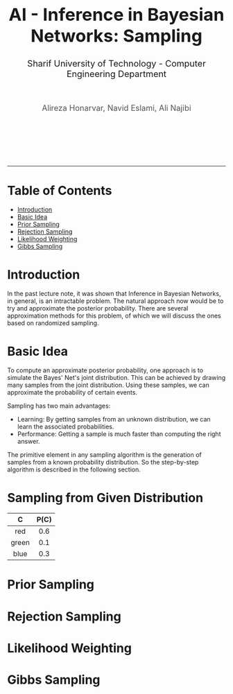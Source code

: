 <div align="center">
    <br>
    <br>
    <br>
    <br>
    <br>
    <br>
    <br>
    <br>
    <h1 style="font-size: 40px; margin: 10px 0;">AI - Inference in Bayesian Networks: Sampling</h1>
    <h1 style="font-size: 20px; font-weight: 400;">Sharif University of Technology - Computer Engineering Department</h1>
    <br>
    <h4 style="font-size: 18px; font-weight: 400; color:#555">Alireza Honarvar, Navid Eslami, Ali Najibi</h4>
    <br>
    <br>
    <br>
    <br>
    <br>
</div>
<hr>

Table of Contents
==============

- [Introduction](#Introduction)
- [Basic Idea](#Basic-Idea)
- [Prior Sampling](#Prior-Sampling)
- [Rejection Sampling](#Rejection-Sampling)
- [Likelihood Weighting](#Likelihood-Weighting)
- [Gibbs Sampling](#Gibbs-Sampling)

# Introduction

In the past lecture note, it was shown that Inference
in Bayesian Networks, in general, is an intractable
problem. The natural approach now would be to try
and approximate the posterior probability. There are
several approximation methods for this problem, of
which we will discuss the ones based on randomized
sampling.

# Basic Idea

To compute an approximate posterior probability, one 
approach is to simulate the Bayes' Net's joint 
distribution. This can be achieved by drawing many samples 
from the joint distribution. Using these samples, we can 
approximate the probability of certain events.

Sampling has two main advantages:

- Learning: By getting samples from an unknown 
distribution, we can learn the associated probabilities.
- Performance: Getting a sample is much faster than 
computing the right answer.

The primitive element in any sampling algorithm is the 
generation of samples from a known
probability distribution. So the step-by-step algorithm is 
described in the following section.

# Sampling from Given Distribution
<center>

|   C   	| P(C) 	|
|:-----:	|:----:	|
|  red  	|  0.6 	|
| green 	|  0.1 	|
|  blue 	|  0.3 	|

</center>

# Prior Sampling

# Rejection Sampling

# Likelihood Weighting

# Gibbs Sampling
